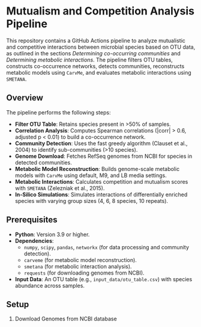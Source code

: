# Mutualism and Competition Analysis Pipeline

This repository contains a GitHub Actions pipeline to analyze mutualistic and competitive interactions between microbial species based on OTU data, as outlined in the sections *Determining co-occurring communities* and *Determining metabolic interactions*. The pipeline filters OTU tables, constructs co-occurrence networks, detects communities, reconstructs metabolic models using `CarvMe`, and evaluates metabolic interactions using `SMETANA`.

## Overview

The pipeline performs the following steps:
- **Filter OTU Table**: Retains species present in >50% of samples.
- **Correlation Analysis**: Computes Spearman correlations (|corr| > 0.6, adjusted p < 0.01) to build a co-occurrence network.
- **Community Detection**: Uses the fast greedy algorithm (Clauset et al., 2004) to identify sub-communities (>10 species).
- **Genome Download**: Fetches RefSeq genomes from NCBI for species in detected communities.
- **Metabolic Model Reconstruction**: Builds genome-scale metabolic models with `CarvMe` using default, M9, and LB media settings.
- **Metabolic Interactions**: Calculates competition and mutualism scores with `SMETANA` (Zelezniak et al., 2015).
- **In-Silico Simulations**: Simulates interactions of differentially enriched species with varying group sizes (4, 6, 8 species, 10 repeats).

## Prerequisites

- **Python**: Version 3.9 or higher.
- **Dependencies**: 
  - `numpy`, `scipy`, `pandas`, `networkx` (for data processing and community detection).
  - `carveme` (for metabolic model reconstruction).
  - `smetana` (for metabolic interaction analysis).
  - `requests` (for downloading genomes from NCBI).
- **Input Data**: An OTU table (e.g., `input_data/otu_table.csv`) with species abundance across samples.

## Setup

1. Download Genomes from NCBI database
   
